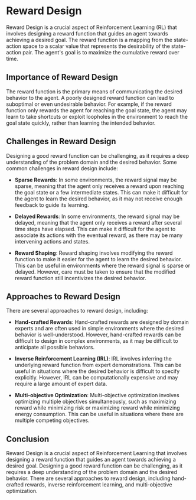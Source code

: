 # Reward Design

Reward Design is a crucial aspect of Reinforcement Learning (RL) that involves designing a reward function that guides an agent towards achieving a desired goal. The reward function is a mapping from the state-action space to a scalar value that represents the desirability of the state-action pair. The agent's goal is to maximize the cumulative reward over time.

## Importance of Reward Design

The reward function is the primary means of communicating the desired behavior to the agent. A poorly designed reward function can lead to suboptimal or even undesirable behavior. For example, if the reward function only rewards the agent for reaching the goal state, the agent may learn to take shortcuts or exploit loopholes in the environment to reach the goal state quickly, rather than learning the intended behavior.

## Challenges in Reward Design

Designing a good reward function can be challenging, as it requires a deep understanding of the problem domain and the desired behavior. Some common challenges in reward design include:

- **Sparse Rewards**: In some environments, the reward signal may be sparse, meaning that the agent only receives a reward upon reaching the goal state or a few intermediate states. This can make it difficult for the agent to learn the desired behavior, as it may not receive enough feedback to guide its learning.

- **Delayed Rewards**: In some environments, the reward signal may be delayed, meaning that the agent only receives a reward after several time steps have elapsed. This can make it difficult for the agent to associate its actions with the eventual reward, as there may be many intervening actions and states.

- **Reward Shaping**: Reward shaping involves modifying the reward function to make it easier for the agent to learn the desired behavior. This can be useful in environments where the reward signal is sparse or delayed. However, care must be taken to ensure that the modified reward function still incentivizes the desired behavior.

## Approaches to Reward Design

There are several approaches to reward design, including:

- **Hand-crafted Rewards**: Hand-crafted rewards are designed by domain experts and are often used in simple environments where the desired behavior is well-understood. However, hand-crafted rewards can be difficult to design in complex environments, as it may be difficult to anticipate all possible behaviors.

- **Inverse Reinforcement Learning (IRL)**: IRL involves inferring the underlying reward function from expert demonstrations. This can be useful in situations where the desired behavior is difficult to specify explicitly. However, IRL can be computationally expensive and may require a large amount of expert data.

- **Multi-objective Optimization**: Multi-objective optimization involves optimizing multiple objectives simultaneously, such as maximizing reward while minimizing risk or maximizing reward while minimizing energy consumption. This can be useful in situations where there are multiple competing objectives.

## Conclusion

Reward Design is a crucial aspect of Reinforcement Learning that involves designing a reward function that guides an agent towards achieving a desired goal. Designing a good reward function can be challenging, as it requires a deep understanding of the problem domain and the desired behavior. There are several approaches to reward design, including hand-crafted rewards, inverse reinforcement learning, and multi-objective optimization.
